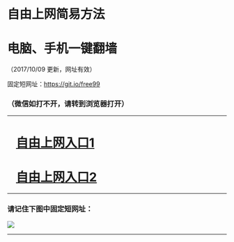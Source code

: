 ﻿# 自由上网简易方法

# 电脑、手机一键翻墙

（2017/10/09 更新，网址有效）

固定短网址：https://git.io/free99

### （微信如打不开，请转到浏览器打开）


***





# &nbsp;&nbsp; <a href="http://ft152319385.fwq-tz-1001.info/fwqtz01.html?t=10090013315 " target="_blank">自由上网入口1</a>
# &nbsp;&nbsp; <a href="http://ft180301511.fwq-tz-1002.info/fwqtz02.html?t=10090017140 " target="_blank">自由上网入口2</a>
***

### 请记住下图中固定短网址：

<img src="https://s3-us-west-2.amazonaws.com/fwq-1001/yjfq-20170905okok.png" /> 


***

